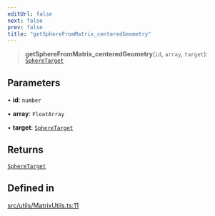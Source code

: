 ```yaml
---
editUrl: false
next: false
prev: false
title: "getSphereFromMatrix_centeredGeometry"
---
```


> **getSphereFromMatrix\_centeredGeometry**(`id`, `array`, `target`): [`SphereTarget`](/api/interfaces/spheretarget/)

## Parameters

• **id**: `number`

• **array**: `FloatArray`

• **target**: [`SphereTarget`](/api/interfaces/spheretarget/)

## Returns

[`SphereTarget`](/api/interfaces/spheretarget/)

## Defined in

[src/utils/MatrixUtils.ts:11](https://github.com/agargaro/instanced-mesh/blob/6b4aafb234e44b872be8f20e0304628a1f2217cf/src/utils/MatrixUtils.ts#L11)
